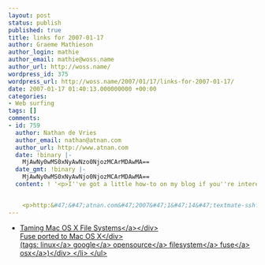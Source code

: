 ```yaml
---
layout: post
status: publish
published: true
title: links for 2007-01-17
author: Graeme Mathieson
author_login: mathie
author_email: mathie@woss.name
author_url: http://woss.name/
wordpress_id: 375
wordpress_url: http://woss.name/2007/01/17/links-for-2007-01-17/
date: 2007-01-17 01:40:13.000000000 +00:00
categories:
- Web surfing
tags: []
comments:
- id: 759
  author: Nathan de Vries
  author_email: nathan@atnan.com
  author_url: http://www.atnan.com
  date: !binary |-
    MjAwNy0wMS0xNyAwNzo0NjozMCArMDAwMA==
  date_gmt: !binary |-
    MjAwNy0wMS0xNyAwNjo0NjozMCArMDAwMA==
  content: ! '<p>I''ve got a little how-to on my blog if you''re interested:<&#47;p>


    <p>http:&#47;&#47;atnan.com&#47;2007&#47;1&#47;14&#47;textmate-sshfs-via-fuse<&#47;p>'
---
```

<ul class="delicious">
	<li>
		<div class="delicious-link"><a href="http:&#47;&#47;googlemac.blogspot.com&#47;2007&#47;01&#47;taming-mac-os-x-file-systems.html">Taming Mac OS X File Systems<&#47;a><&#47;div>
		<div class="delicious-extended">Fuse ported to Mac OS X<&#47;div>
		<div class="delicious-tags">(tags: <a href="http:&#47;&#47;del.icio.us&#47;mathie&#47;linux">linux<&#47;a> <a href="http:&#47;&#47;del.icio.us&#47;mathie&#47;google">google<&#47;a> <a href="http:&#47;&#47;del.icio.us&#47;mathie&#47;opensource">opensource<&#47;a> <a href="http:&#47;&#47;del.icio.us&#47;mathie&#47;filesystem">filesystem<&#47;a> <a href="http:&#47;&#47;del.icio.us&#47;mathie&#47;fuse">fuse<&#47;a> <a href="http:&#47;&#47;del.icio.us&#47;mathie&#47;osx">osx<&#47;a>)<&#47;div>
	<&#47;li>
<&#47;ul>

